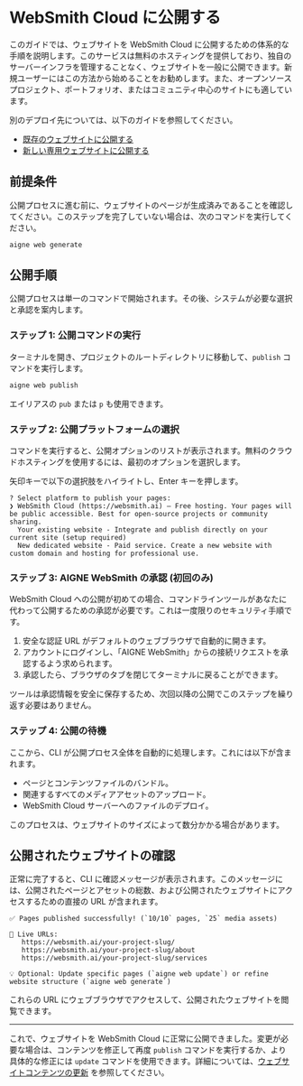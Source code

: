 # WebSmith Cloud に公開する

このガイドでは、ウェブサイトを WebSmith Cloud に公開するための体系的な手順を説明します。このサービスは無料のホスティングを提供しており、独自のサーバーインフラを管理することなく、ウェブサイトを一般に公開できます。新規ユーザーにはこの方法から始めることをお勧めします。また、オープンソースプロジェクト、ポートフォリオ、またはコミュニティ中心のサイトにも適しています。

別のデプロイ先については、以下のガイドを参照してください。
- [既存のウェブサイトに公開する](./core-tasks-publishing-your-website-custom.md)
- [新しい専用ウェブサイトに公開する](./core-tasks-publishing-your-website-new-dedicated-website.md)

## 前提条件

公開プロセスに進む前に、ウェブサイトのページが生成済みであることを確認してください。このステップを完了していない場合は、次のコマンドを実行してください。

```bash
aigne web generate
```

## 公開手順

公開プロセスは単一のコマンドで開始されます。その後、システムが必要な選択と承認を案内します。

### ステップ 1: 公開コマンドの実行

ターミナルを開き、プロジェクトのルートディレクトリに移動して、`publish` コマンドを実行します。

```bash コマンドライン icon=lucide:terminal
aigne web publish
```

エイリアスの `pub` または `p` も使用できます。

### ステップ 2: 公開プラットフォームの選択

コマンドを実行すると、公開オプションのリストが表示されます。無料のクラウドホスティングを使用するには、最初のオプションを選択します。

矢印キーで以下の選択肢をハイライトし、Enter キーを押します。

```text
? Select platform to publish your pages:
❯ WebSmith Cloud (https://websmith.ai) – Free hosting. Your pages will be public accessible. Best for open-source projects or community sharing.
  Your existing website - Integrate and publish directly on your current site (setup required)
  New dedicated website - Paid service. Create a new website with custom domain and hosting for professional use.
```

### ステップ 3: AIGNE WebSmith の承認 (初回のみ)

WebSmith Cloud への公開が初めての場合、コマンドラインツールがあなたに代わって公開するための承認が必要です。これは一度限りのセキュリティ手順です。

1.  安全な認証 URL がデフォルトのウェブブラウザで自動的に開きます。
2.  アカウントにログインし、「AIGNE WebSmith」からの接続リクエストを承認するよう求められます。
3.  承認したら、ブラウザのタブを閉じてターミナルに戻ることができます。

ツールは承認情報を安全に保存するため、次回以降の公開でこのステップを繰り返す必要はありません。

### ステップ 4: 公開の待機

ここから、CLI が公開プロセス全体を自動的に処理します。これには以下が含まれます。
- ページとコンテンツファイルのバンドル。
- 関連するすべてのメディアアセットのアップロード。
- WebSmith Cloud サーバーへのファイルのデプロイ。

このプロセスは、ウェブサイトのサイズによって数分かかる場合があります。

## 公開されたウェブサイトの確認

正常に完了すると、CLI に確認メッセージが表示されます。このメッセージには、公開されたページとアセットの総数、および公開されたウェブサイトにアクセスするための直接の URL が含まれます。

```text
✅ Pages published successfully! (`10/10` pages, `25` media assets)

🔗 Live URLs:
   https://websmith.ai/your-project-slug/
   https://websmith.ai/your-project-slug/about
   https://websmith.ai/your-project-slug/services

💡 Optional: Update specific pages (`aigne web update`) or refine website structure (`aigne web generate`)
```

これらの URL にウェブブラウザでアクセスして、公開されたウェブサイトを閲覧できます。

---

これで、ウェブサイトを WebSmith Cloud に正常に公開できました。変更が必要な場合は、コンテンツを修正して再度 `publish` コマンドを実行するか、より具体的な修正には `update` コマンドを使用できます。詳細については、[ウェブサイトコンテンツの更新](./core-tasks-updating-website-content.md) を参照してください。